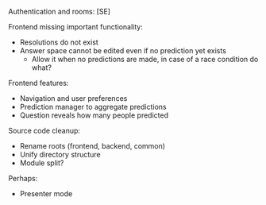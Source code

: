 Authentication and rooms: [SE]

Frontend missing important functionality:
- Resolutions do not exist
- Answer space cannot be edited even if no prediction yet exists
  - Allow it when no predictions are made, in case of a race condition do what?

Frontend features:
- Navigation and user preferences
- Prediction manager to aggregate predictions
- Question reveals how many people predicted

Source code cleanup:
- Rename roots (frontend, backend, common)
- Unify directory structure
- Module split?

Perhaps:
- Presenter mode